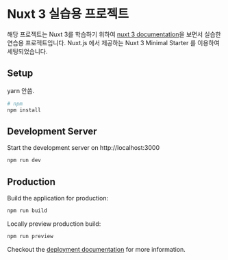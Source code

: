 # Nuxt 3 실습용 프로젝트

해당 프로젝트는 Nuxt 3를 학습하기 위하여 [nuxt 3 documentation](https://v3.nuxtjs.org)을 보면서 실습한 연습용 프로젝트입니다.
Nuxt.js 에서 제공하는 Nuxt 3 Minimal Starter 를 이용하여 세팅되었습니다.

## Setup

yarn 안씀.

```bash
# npm
npm install
```

## Development Server

Start the development server on http://localhost:3000

```bash
npm run dev
```

## Production

Build the application for production:

```bash
npm run build
```

Locally preview production build:

```bash
npm run preview
```

Checkout the [deployment documentation](https://v3.nuxtjs.org/guide/deploy/presets) for more information.
